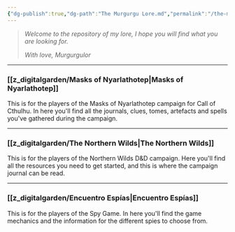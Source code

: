 ```yaml
---
{"dg-publish":true,"dg-path":"The Murgurgu Lore.md","permalink":"/the-murgurgu-lore/","hide":true,"tags":["DG","gardenEntry"]}
---
```



>*Welcome to the repository of my lore,
>I hope you will find what you are looking for.*
>
>*With love,
>Murgurgulor*

------------
### [[z_digitalgarden/Masks of Nyarlathotep\|Masks of Nyarlathotep]]
This is for the players of the Masks of Nyarlathotep campaign for Call of Cthulhu. In here you'll find all the journals, clues, tomes, artefacts and spells you've gathered during the campaign.

---
### [[z_digitalgarden/The Northern Wilds\|The Northern Wilds]]
This is for the players of the Northern Wilds D&D campaign. Here you'll find all the resources you need to get started, and this is where the campaign journal can be read.

---

### [[z_digitalgarden/Encuentro Espías\|Encuentro Espías]]
This is for the players of the Spy Game. In here you'll find the game mechanics and the information for the different spies to choose from.
